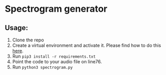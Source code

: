 # Spectrogram generator

## Usage:
1. Clone the repo
2. Create a virtual environment and activate it. Please find how to do this [here](https://docs.python.org/3/library/venv.html).
3. Run ```pip3 install -r requirements.txt```
4. Point the code to your audio file on line76.
5. Run ```python3 spectrogram.py```